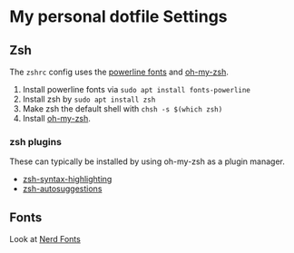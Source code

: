 # My personal dotfile Settings


## Zsh
The `zshrc` config uses the [powerline fonts](https://github.com/powerline/fonts) and [oh-my-zsh](https://github.com/robbyrussell/oh-my-zsh).

1. Install powerline fonts via `sudo apt install fonts-powerline`
2. Install zsh by `sudo apt install zsh`
3. Make zsh the default shell with `chsh -s $(which zsh)`
3. Install [oh-my-zsh](https://github.com/robbyrussell/oh-my-zsh).

### zsh plugins

These can typically be installed by using oh-my-zsh as a plugin manager.

* [zsh-syntax-highlighting](https://github.com/zsh-users/zsh-syntax-highlighting)
* [zsh-autosuggestions](https://github.com/zsh-users/zsh-autosuggestions)


## Fonts

Look at [Nerd Fonts](https://github.com/ryanoasis/nerd-fonts)
